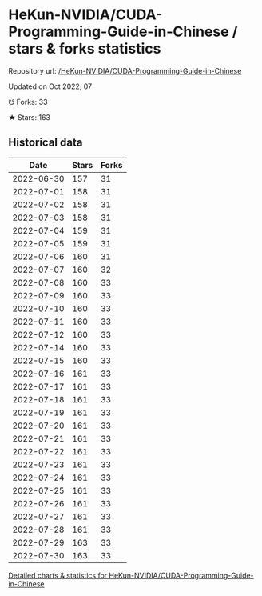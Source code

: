 # HeKun-NVIDIA/CUDA-Programming-Guide-in-Chinese / stars & forks statistics

Repository url: [/HeKun-NVIDIA/CUDA-Programming-Guide-in-Chinese](https://github.com/HeKun-NVIDIA/CUDA-Programming-Guide-in-Chinese)

Updated on Oct 2022, 07

☋ Forks: 33

★ Stars: 163

## Historical data
| Date | Stars | Forks |
|------|-------|-------|
| 2022-06-30 | 157 | 31 | 
| 2022-07-01 | 158 | 31 | 
| 2022-07-02 | 158 | 31 | 
| 2022-07-03 | 158 | 31 | 
| 2022-07-04 | 159 | 31 | 
| 2022-07-05 | 159 | 31 | 
| 2022-07-06 | 160 | 31 | 
| 2022-07-07 | 160 | 32 | 
| 2022-07-08 | 160 | 33 | 
| 2022-07-09 | 160 | 33 | 
| 2022-07-10 | 160 | 33 | 
| 2022-07-11 | 160 | 33 | 
| 2022-07-12 | 160 | 33 | 
| 2022-07-14 | 160 | 33 | 
| 2022-07-15 | 160 | 33 | 
| 2022-07-16 | 161 | 33 | 
| 2022-07-17 | 161 | 33 | 
| 2022-07-18 | 161 | 33 | 
| 2022-07-19 | 161 | 33 | 
| 2022-07-20 | 161 | 33 | 
| 2022-07-21 | 161 | 33 | 
| 2022-07-22 | 161 | 33 | 
| 2022-07-23 | 161 | 33 | 
| 2022-07-24 | 161 | 33 | 
| 2022-07-25 | 161 | 33 | 
| 2022-07-26 | 161 | 33 | 
| 2022-07-27 | 161 | 33 | 
| 2022-07-28 | 161 | 33 | 
| 2022-07-29 | 163 | 33 | 
| 2022-07-30 | 163 | 33 | 


[Detailed charts & statistics for HeKun-NVIDIA/CUDA-Programming-Guide-in-Chinese](https://reviewgithub.com/rep/HeKun-NVIDIA/CUDA-Programming-Guide-in-Chinese)
